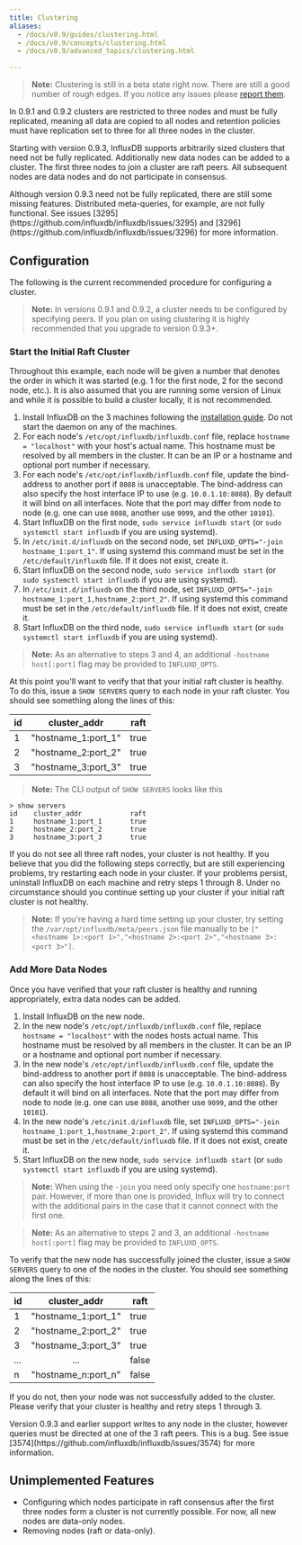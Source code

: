 ```yaml
---
title: Clustering
aliases:
  - /docs/v0.9/guides/clustering.html
  - /docs/v0.9/concepts/clustering.html
  - /docs/v0.9/advanced_topics/clustering.html

---
```


> **Note:** Clustering is still in a beta state right now. There are still a good number of rough edges. If you notice any issues please [report them](https://github.com/influxdb/influxdb/issues/new).

In 0.9.1 and 0.9.2 clusters are restricted to three nodes and must be fully replicated, meaning all data are copied to all nodes and retention policies must have replication set to three for all three nodes in the cluster.

Starting with version 0.9.3, InfluxDB supports arbitrarily sized clusters that need not be fully replicated. Additionally new data nodes can be added to a cluster. The first three nodes to join a cluster are raft peers. All subsequent nodes are data nodes and do not participate in consensus.

<dt> Although version 0.9.3 need not be fully replicated, there are still some missing features. Distributed meta-queries, for example, are not fully functional. See issues [3295](https://github.com/influxdb/influxdb/issues/3295) and [3296](https://github.com/influxdb/influxdb/issues/3296) for more information.</dt>


## Configuration
The following is the current recommended procedure for configuring a cluster.

> **Note:** In versions 0.9.1 and 0.9.2, a cluster needs to be configured by specifying peers. If you plan on using clustering it is highly recommended that you upgrade to version 0.9.3+.

### Start the Initial Raft Cluster

Throughout this example, each node will be given a number that denotes the order in which it was started (e.g. 1 for the first node, 2 for the second node, etc.). It is also assumed that you are running some version of Linux and while it is possible to build a cluster locally, it is not recommended.

1. Install InfluxDB on the 3 machines following the [installation guide](/docs/v0.9/introduction/installation.html). Do not start the daemon on any of the machines.
2. For each node's `/etc/opt/influxdb/influxdb.conf` file, replace `hostname = "localhost"` with your host's actual name. This hostname must be resolved by all members in the cluster. It can be an IP or a hostname and optional port number if necessary.
3. For each node's `/etc/opt/influxdb/influxdb.conf` file, update the bind-address to another port if `8088` is unacceptable. The bind-address can also specify the host interface IP to use (e.g. `10.0.1.10:8088`). By default it will bind on all interfaces. Note that the port may differ from node to node (e.g. one can use `8088`, another use `9099`, and the other `10101`).
4. Start InfluxDB on the first node, `sudo service influxdb start` (or `sudo systemctl start influxdb` if you are using systemd).
5. In `/etc/init.d/influxdb` on the second node, set `INFLUXD_OPTS="-join hostname_1:port_1"`.  If using systemd this command must be set in the `/etc/default/influxdb` file.  If it does not exist, create it.
6. Start InfluxDB on the second node, `sudo service influxdb start` (or `sudo systemctl start influxdb` if you are using systemd).
7. In `/etc/init.d/influxdb` on the third node, set `INFLUXD_OPTS="-join hostname_1:port_1,hostname_2:port_2"`.  If using systemd this command must be set in the `/etc/default/influxdb` file.  If it does not exist, create it.
8. Start InfluxDB on the third node, `sudo service influxdb start` (or `sudo systemctl start influxdb` if you are using systemd).

> **Note:** As an alternative to steps 3 and 4, an additional `-hostname host[:port]` flag may be provided to `INFLUXD_OPTS`.

At this point you'll want to verify that that your initial raft cluster is healthy. To do this, issue a `SHOW SERVERS` query to each node in your raft cluster. You should see something along the lines of this:

| id | cluster_addr | raft |
|----|--------------|------|
|  1 | "hostname_1:port_1" |  true |
|  2 | "hostname_2:port_2" |  true |
|  3 | "hostname_3:port_3" |  true |

> **Note:** The CLI output of `SHOW SERVERS` looks like this
>
```
> show servers
id    cluster_addr            raft
1     hostname_1:port_1       true
2     hostname_2:port_2       true
3     hostname_3:port_3       true
```

If you do not see all three raft nodes, your cluster is not healthy. If you believe that you did the following steps correctly, but are still experiencing problems, try restarting each node in your cluster. If your problems persist, uninstall InfluxDB on each machine and retry steps 1 through 8. Under no circumstance should you continue setting up your cluster if your initial raft cluster is not healthy.

> **Note:** If you're having a hard time setting up your cluster, try setting the `/var/opt/influxdb/meta/peers.json` file manually to be `["<hostname 1>:<port 1>","<hostname 2>:<port 2>","<hostname 3>:<port 3>"]`.

### Add More Data Nodes

Once you have verified that your raft cluster is healthy and running appropriately, extra data nodes can be added.

1. Install InfluxDB on the new node.
2. In the new node's `/etc/opt/influxdb/influxdb.conf` file, replace `hostname = "localhost"` with the nodes hosts actual name. This hostname must be resolved by all members in the cluster. It can be an IP or a hostname and optional port number if necessary.
3. In the new node's `/etc/opt/influxdb/influxdb.conf` file, update the bind-address to another port if `8088` is unacceptable. The bind-address can also specify the host interface IP to use (e.g. `10.0.1.10:8088`). By default it will bind on all interfaces. Note that the port may differ from node to node (e.g. one can use `8088`, another use `9099`, and the other `10101`).
4. In the new node's `/etc/init.d/influxdb` file, set `INFLUXD_OPTS="-join hostname_1:port_1,hostname_2:port_2"`.  If using systemd this command must be set in the `/etc/default/influxdb` file.  If it does not exist, create it.
5. Start InfluxDB on the new node, `sudo service influxdb start` (or `sudo systemctl start influxdb` if you are using systemd).

> **Note:** When using the `-join` you need only specify one `hostname:port` pair. However, if more than one is provided, Influx will try to connect with the additional pairs in the case that it cannot connect with the first one.


> **Note:** As an alternative to steps 2 and 3, an additional `-hostname host[:port]` flag may be provided to `INFLUXD_OPTS`.



To verify that the new node has successfully joined the cluster, issue a `SHOW SERVERS` query to one of the nodes in the cluster. You should see something along the lines of this:

| id | cluster_addr | raft |
|----|:--------------:|------|
|  1 | "hostname_1:port_1" |  true  |
|  2 | "hostname_2:port_2" |  true  |
|  3 | "hostname_3:port_3" |  true  |
| ...|        ...                  |  false |
|  n | "hostname_n:port_n" |  false |

If you do not, then your node was not successfully added to the cluster. Please verify that your cluster is healthy and retry steps 1 through 3.

<dt> Version 0.9.3 and earlier support writes to any node in the cluster, however queries must be directed at one of the 3 raft peers. This is a bug. See issue [3574](https://github.com/influxdb/influxdb/issues/3574) for more information.</dt>

## Unimplemented Features

* Configuring which nodes participate in raft consensus after the first three nodes form a cluster is not currently possible. For now, all new nodes are data-only nodes.
* Removing nodes (raft or data-only).  

